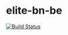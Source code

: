 # elite-bn-be
[![Build Status](https://app.travis-ci.com/atlp-rwanda/elite-bn-be.svg?branch=dev)](https://app.travis-ci.com/atlp-rwanda/elite-bn-be)